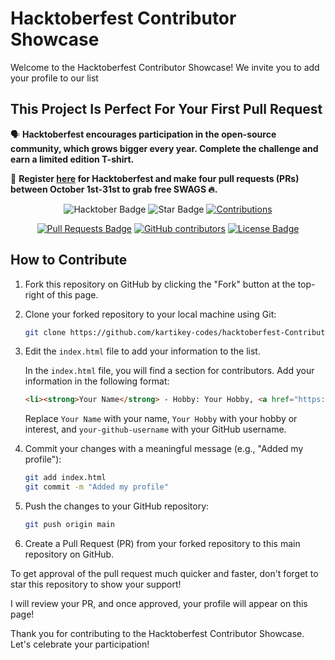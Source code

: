 # Hacktoberfest Contributor Showcase

Welcome to the Hacktoberfest Contributor Showcase! We invite you to add your profile to our list

## This Project Is Perfect For Your First Pull Request

🗣 **Hacktoberfest encourages participation in the open-source community, which grows bigger every year. Complete the challenge and earn a limited edition T-shirt.**

📢 **Register [here](https://hacktoberfest.digitalocean.com) for Hacktoberfest and make four pull requests (PRs) between October 1st-31st to grab free SWAGS 🔥.**

<div align="center">

<img src="https://img.shields.io/badge/hacktoberfest-2023-blueviolet" alt="Hacktober Badge"/>
 <img src="https://img.shields.io/static/v1?label=%F0%9F%8C%9F&message=If%20Useful&style=style=flat&color=BC4E99" alt="Star Badge"/>
 <a href="https://github.com/ossamamehmood" ><img src="https://img.shields.io/badge/Contributions-welcome-violet.svg?style=flat&logo=git" alt="Contributions" /></a>

<a href="https://github.com/kartikey-codes/hacktoberfest2023/pulls"><img src="https://img.shields.io/github/issues-pr/kartikey-codes/hacktoberfest2023" alt="Pull Requests Badge"/></a>
<a href="https://github.com/kartikey-codes/hacktoberfest2023/graphs/contributors"><img alt="GitHub contributors" src="https://img.shields.io/github/contributors/kartikey-codes/hacktoberfest2023?color=2b9348"></a>
<a href="https://github.com/kartikey-codes/hacktoberfest2023/blob/master/LICENSE"><img src="https://img.shields.io/github/license/kartikey-codes/hacktoberfest2023?color=2b9348" alt="License Badge"/></a>

</div>

## How to Contribute

1. Fork this repository on GitHub by clicking the "Fork" button at the top-right of this page.
2. Clone your forked repository to your local machine using Git:

    ```bash
    git clone https://github.com/kartikey-codes/hacktoberfest-ContributorShowcase.git
    ```

3. Edit the `index.html` file to add your information to the list.

   In the `index.html` file, you will find a section for contributors. Add your information in the following format:

    ```html
    <li><strong>Your Name</strong> - Hobby: Your Hobby, <a href="https://github.com/your-github-username" target="_blank">GitHub Profile</a></li>
    ```

   Replace `Your Name` with your name, `Your Hobby` with your hobby or interest, and `your-github-username` with your GitHub username.

4. Commit your changes with a meaningful message (e.g., "Added my profile"):

    ```bash
    git add index.html
    git commit -m "Added my profile"
    ```

5. Push the changes to your GitHub repository:

    ```bash
    git push origin main
    ```

6. Create a Pull Request (PR) from your forked repository to this main repository on GitHub.

To get approval of the pull request much quicker and faster, don't forget to star this repository to show your support!

I will review your PR, and once approved, your profile will appear on this page!

Thank you for contributing to the Hacktoberfest Contributor Showcase. Let's celebrate your participation!
